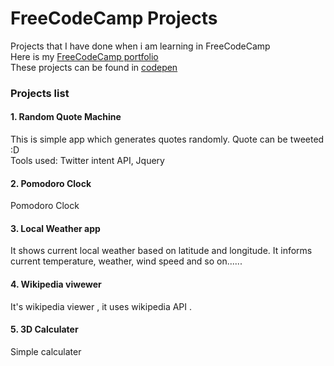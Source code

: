 # FreeCodeCamp Projects
Projects that I have done when i am learning in FreeCodeCamp  
Here is my [FreeCodeCamp portfolio](https://www.freecodecamp.com/rameshsyn)  
These projects can be found in [codepen](http://codepen.io/collection/AdGoaM/)  

### Projects list 
#### 1. Random Quote Machine
   This is simple app which generates quotes randomly. Quote can be tweeted :D  
   Tools used: Twitter intent API, Jquery 

#### 2. Pomodoro Clock 
   Pomodoro Clock 
   
#### 3. Local Weather app
   It shows current local weather based on latitude and longitude.  It informs current temperature, weather, wind speed and so on......
   
#### 4. Wikipedia viwewer
   It's wikipedia viewer , it uses wikipedia API .

#### 5. 3D Calculater
   Simple calculater


